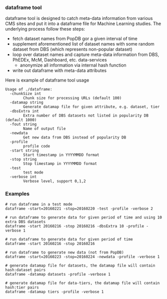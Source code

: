 ### dataframe tool
dataframe tool is designed to catch meta-data information from various CMS sites
and put it into a dataframe file for Machine Learning studies.
The underlying process follow these steps:

- fetch dataset names from PopDB gor a given interval of time
- supplement aforementioned list of dataset names with some
  random dataset from DBS (which represents non-popular dataset)
- loop over dataset names and capture meta-data information from
  DBS, PhEDEx, McM, Dashboard, etc. data-services
  - anonymize all information via internal hash function
- write out dataframe with meta-data attributes

Here is example of dataframe tool usage

```
Usage of ./dataframe:
  -chunkSize int
    	Chunk size for processing URLs (default 100)
  -datamap string
    	Generate datamap file for given attribute, e.g. dataset, tier
  -dbsExtra int
    	Extra number of DBS datasets not listed in popularity DB (default 1000)
  -fout string
    	Name of output file
  -newdata
    	Get new data from DBS instead of popularity DB
  -profile
    	profile code
  -start string
    	Start timestamp in YYYYMMDD format
  -stop string
    	Stop timestamp in YYYYMMDD format
  -test
    	test mode
  -verbose int
    	Verbose level, support 0,1,2
```

### Examples

```
# run dataframe in a test mode
dataframe -start=20160221 -stop=20160220 -test -profile -verbose 2

# run dataframe to generate data for given period of time and using 10 extra DBS datasets
dataframe -start 20160216 -stop 20160216 -dbsExtra 10 -profile -verbose 1

# run dataframe to generate data for given period of time
dataframe -start 20160216 -stop 20160216

# run dataframe to generate new data (not from PopDB)
dataframe -start=20160223 -stop=20160224 -newdata -profile -verbose 1

# generate datamap file for datasets, the datamap file will contain hash:dataset pairs
dataframe -datamap datasets -profile -verbose 1

# generate datamap file for data-tiers, the datamap file will contain hash:tier pairs
dataframe -datamap tiers -profile -verbose 1
```
